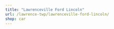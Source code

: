 ```yaml
---
title: "Lawrenceville Ford Lincoln"
url: /lawrence-twp/lawrenceville-ford-lincoln/
shop: car
---
```

